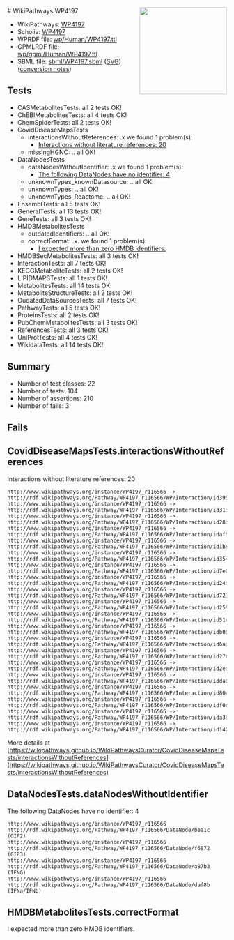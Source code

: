 <img style="float: right; width: 200px" src="../logo.png" />
# WikiPathways WP4197

* WikiPathways: [WP4197](https://identifiers.org/wikipathways:WP4197)
* Scholia: [WP4197](https://scholia.toolforge.org/wikipathways/WP4197)
* WPRDF file: [wp/Human/WP4197.ttl](../wp/Human/WP4197.ttl)
* GPMLRDF file: [wp/gpml/Human/WP4197.ttl](../wp/gpml/Human/WP4197.ttl)
* SBML file: [sbml/WP4197.sbml](../sbml/WP4197.sbml) ([SVG](../sbml/WP4197.svg)) ([conversion notes](../sbml/WP4197.txt))

## Tests
* CASMetabolitesTests: all 2 tests OK!
* ChEBIMetabolitesTests: all 4 tests OK!
* ChemSpiderTests: all 2 tests OK!
* CovidDiseaseMapsTests
    * interactionsWithoutReferences: .x we found 1 problem(s):
        * [Interactions without literature references: 20](#9701cd00)
    * missingHGNC: .. all OK!
* DataNodesTests
    * dataNodesWithoutIdentifier: .x we found 1 problem(s):
        * [The following DataNodes have no identifier: 4](#d2d32fa3)
    * unknownTypes_knownDatasource: .. all OK!
    * unknownTypes: .. all OK!
    * unknownTypes_Reactome: .. all OK!
* EnsemblTests: all 5 tests OK!
* GeneralTests: all 13 tests OK!
* GeneTests: all 3 tests OK!
* HMDBMetabolitesTests
    * outdatedIdentifiers: .. all OK!
    * correctFormat: .x. we found 1 problem(s):
        * [I expected more than zero HMDB identifiers.](#ad154c1e)
* HMDBSecMetabolitesTests: all 3 tests OK!
* InteractionTests: all 7 tests OK!
* KEGGMetaboliteTests: all 2 tests OK!
* LIPIDMAPSTests: all 1 tests OK!
* MetabolitesTests: all 14 tests OK!
* MetaboliteStructureTests: all 2 tests OK!
* OudatedDataSourcesTests: all 7 tests OK!
* PathwayTests: all 5 tests OK!
* ProteinsTests: all 2 tests OK!
* PubChemMetabolitesTests: all 3 tests OK!
* ReferencesTests: all 3 tests OK!
* UniProtTests: all 4 tests OK!
* WikidataTests: all 14 tests OK!


## Summary

* Number of test classes: 22
* Number of tests: 104
* Number of assertions: 210
* Number of fails: 3

## Fails

<a name="9701cd00" />

## CovidDiseaseMapsTests.interactionsWithoutReferences

Interactions without literature references: 20
```
http://www.wikipathways.org/instance/WP4197_r116566 -> http://rdf.wikipathways.org/Pathway/WP4197_r116566/WP/Interaction/id395f5f25
http://www.wikipathways.org/instance/WP4197_r116566 -> http://rdf.wikipathways.org/Pathway/WP4197_r116566/WP/Interaction/id31d0964a
http://www.wikipathways.org/instance/WP4197_r116566 -> http://rdf.wikipathways.org/Pathway/WP4197_r116566/WP/Interaction/id28d8435c
http://www.wikipathways.org/instance/WP4197_r116566 -> http://rdf.wikipathways.org/Pathway/WP4197_r116566/WP/Interaction/idaf544be5
http://www.wikipathways.org/instance/WP4197_r116566 -> http://rdf.wikipathways.org/Pathway/WP4197_r116566/WP/Interaction/id1b8eb9d7
http://www.wikipathways.org/instance/WP4197_r116566 -> http://rdf.wikipathways.org/Pathway/WP4197_r116566/WP/Interaction/id3541cfab
http://www.wikipathways.org/instance/WP4197_r116566 -> http://rdf.wikipathways.org/Pathway/WP4197_r116566/WP/Interaction/id7e6d716e
http://www.wikipathways.org/instance/WP4197_r116566 -> http://rdf.wikipathways.org/Pathway/WP4197_r116566/WP/Interaction/id24a309bf
http://www.wikipathways.org/instance/WP4197_r116566 -> http://rdf.wikipathways.org/Pathway/WP4197_r116566/WP/Interaction/id721ae914
http://www.wikipathways.org/instance/WP4197_r116566 -> http://rdf.wikipathways.org/Pathway/WP4197_r116566/WP/Interaction/id258ea6f2
http://www.wikipathways.org/instance/WP4197_r116566 -> http://rdf.wikipathways.org/Pathway/WP4197_r116566/WP/Interaction/id51c04014
http://www.wikipathways.org/instance/WP4197_r116566 -> http://rdf.wikipathways.org/Pathway/WP4197_r116566/WP/Interaction/idb060e9ba
http://www.wikipathways.org/instance/WP4197_r116566 -> http://rdf.wikipathways.org/Pathway/WP4197_r116566/WP/Interaction/id6addf71d
http://www.wikipathways.org/instance/WP4197_r116566 -> http://rdf.wikipathways.org/Pathway/WP4197_r116566/WP/Interaction/id27e0175c
http://www.wikipathways.org/instance/WP4197_r116566 -> http://rdf.wikipathways.org/Pathway/WP4197_r116566/WP/Interaction/id2ea2a494
http://www.wikipathways.org/instance/WP4197_r116566 -> http://rdf.wikipathways.org/Pathway/WP4197_r116566/WP/Interaction/idda80d1d4
http://www.wikipathways.org/instance/WP4197_r116566 -> http://rdf.wikipathways.org/Pathway/WP4197_r116566/WP/Interaction/id804954a5
http://www.wikipathways.org/instance/WP4197_r116566 -> http://rdf.wikipathways.org/Pathway/WP4197_r116566/WP/Interaction/idf0cd7ca
http://www.wikipathways.org/instance/WP4197_r116566 -> http://rdf.wikipathways.org/Pathway/WP4197_r116566/WP/Interaction/ida381805d
http://www.wikipathways.org/instance/WP4197_r116566 -> http://rdf.wikipathways.org/Pathway/WP4197_r116566/WP/Interaction/id142d0286
```

More details at [https://wikipathways.github.io/WikiPathwaysCurator/CovidDiseaseMapsTests/interactionsWithoutReferences](https://wikipathways.github.io/WikiPathwaysCurator/CovidDiseaseMapsTests/interactionsWithoutReferences)

<a name="d2d32fa3" />

## DataNodesTests.dataNodesWithoutIdentifier

The following DataNodes have no identifier: 4
```
http://www.wikipathways.org/instance/WP4197_r116566 http://rdf.wikipathways.org/Pathway/WP4197_r116566/DataNode/bea1c (GIP2)
http://www.wikipathways.org/instance/WP4197_r116566 http://rdf.wikipathways.org/Pathway/WP4197_r116566/DataNode/f6872 (GIP3)
http://www.wikipathways.org/instance/WP4197_r116566 http://rdf.wikipathways.org/Pathway/WP4197_r116566/DataNode/a87b3 (IFNG)
http://www.wikipathways.org/instance/WP4197_r116566 http://rdf.wikipathways.org/Pathway/WP4197_r116566/DataNode/daf8b (IFNa/IFNb)
```

<a name="ad154c1e" />

## HMDBMetabolitesTests.correctFormat

I expected more than zero HMDB identifiers.
